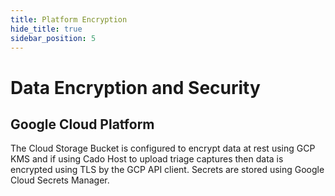 ```yaml
---
title: Platform Encryption
hide_title: true
sidebar_position: 5
---
```


# Data Encryption and Security

## Google Cloud Platform
The Cloud Storage Bucket is configured to encrypt data at rest using GCP KMS and if using Cado Host to upload triage captures then data is encrypted using TLS by the GCP API client.
Secrets are stored using Google Cloud Secrets Manager.
